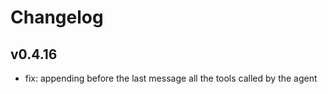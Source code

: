 # Changelog

## v0.4.16

- fix: appending before the last message all the tools called by the agent
